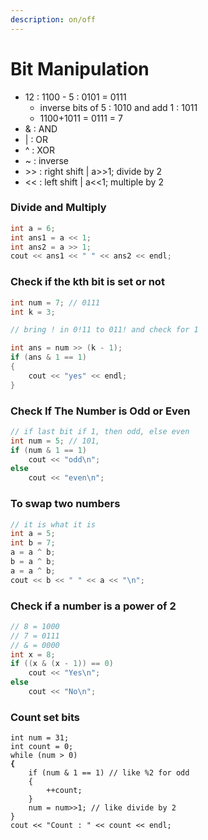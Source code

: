 ```yaml
---
description: on/off
---
```


# Bit Manipulation

* 12 : 1100 - 5 : 0101 = 0111
  * inverse bits of 5 : 1010 and add 1 : 1011
  * 1100+1011 = 0111 = 7
* & : AND
* \| : OR
* ^ : XOR
* \~ : inverse
* \>> : right shift | a>>1; divide by 2
* << : left shift | a<<1; multiple by 2

### Divide and Multiply

```cpp
int a = 6;
int ans1 = a << 1;
int ans2 = a >> 1;
cout << ans1 << " " << ans2 << endl;
```

### Check if the kth bit is set or not

```cpp
int num = 7; // 0111
int k = 3;

// bring ! in 0!11 to 011! and check for 1

int ans = num >> (k - 1);
if (ans & 1 == 1)
{
    cout << "yes" << endl;
}
```

### Check If The Number is Odd or Even

```cpp
// if last bit if 1, then odd, else even
int num = 5; // 101, 
if (num & 1 == 1)
    cout << "odd\n";
else
    cout << "even\n";
```

### To swap two numbers

```cpp
// it is what it is
int a = 5;
int b = 7;
a = a ^ b;
b = a ^ b;
a = a ^ b;
cout << b << " " << a << "\n";
```

### Check if a number is a power of 2

```java
// 8 = 1000
// 7 = 0111
// & = 0000
int x = 8;
if ((x & (x - 1)) == 0)
    cout << "Yes\n";
else
    cout << "No\n";
```

### Count set bits

<pre class="language-java"><code class="lang-java">int num = 31;
int count = 0;
while (num > 0)
<strong>{
</strong>    if (num &#x26; 1 == 1) // like %2 for odd
    {
        ++count;
    }
    num = num>>1; // like divide by 2
}
cout &#x3C;&#x3C; "Count : " &#x3C;&#x3C; count &#x3C;&#x3C; endl;
</code></pre>
